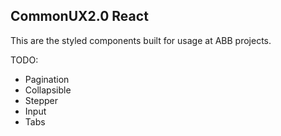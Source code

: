 ## CommonUX2.0 React

This are the styled components built for usage at ABB projects.

TODO:
- Pagination
- Collapsible
- Stepper
- Input
- Tabs